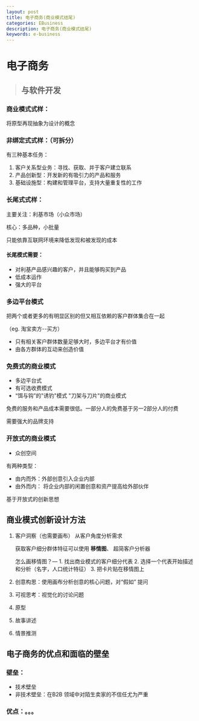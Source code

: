 ```yaml
---
layout: post
title: 电子商务(商业模式结尾)
categories: EBusiness
description: 电子商务(商业模式结尾)
keywords: e-business
---
```


# 电子商务

> ## 与软件开发

### 商业模式式样：

将原型再现抽象为设计的概念

### 非绑定式式样：（可拆分）

有三种基本任务：

1. 客户关系型业务：寻找、获取、并于客户建立联系
2. 产品创新型：开发新的有吸引力的产品和服务
3. 基础设施型：构建和管理平台，支持大量重复性的工作

### 长尾式式样：

主要关注：利基市场（小众市场）

核心：多品种，小批量

只能依靠互联网环境来降低发现和被发现的成本

#### 长尾模式需要：

- 对利基产品感兴趣的客户，并且能够购买到产品
- 低成本运作
- 强大的平台

### 多边平台模式

把两个或者更多的有明显区别的但又相互依赖的客户群体集合在一起

（eg. 淘宝卖方--买方）

- 只有相关客户群体数量足够大时，多边平台才有价值
- 由各方群体的互动来创造价值



### 免费式的商业模式

- 多边平台式
- 有可选收费模式
- “饵与钩”的"诱钓"模式       "刀架与刀片"的商业模式 


免费的服务和产品成本需要很低。一部分人的免费基于另一2部分人的付费

需要强大的品牌支持



### 开放式的商业模式

- 众创空间

有两种类型：

- 由内而外：外部创意引入企业内部
- 由外而内： 将企业内部的闲置创意和资产提高给外部伙伴

基于开放式的创新思想





## 商业模式创新设计方法

1. 客户洞察（也需要画布） 从客户角度分析需求


   获取客户细分群体特征可以使用 **移情图**、 超简客户分析器

   怎么画移情图？— 1. 找出商业模式的客户细分代表    2. 选择一个代表开始描述和分析（名字，人口统计特征）  3. 把卡片贴在移情图上

2. 创意构思：使用画布分析创意的核心问题，对“假如” 提问

3. 可视思考：视觉化的讨论问题

4. 原型

5. 故事讲述   

6. 情景推测



## 电子商务的优点和面临的壁垒

### 壁垒：

- 技术壁垒
- 非技术壁垒：在B2B 领域中对陌生卖家的不信任尤为严重

### 优点：。。。